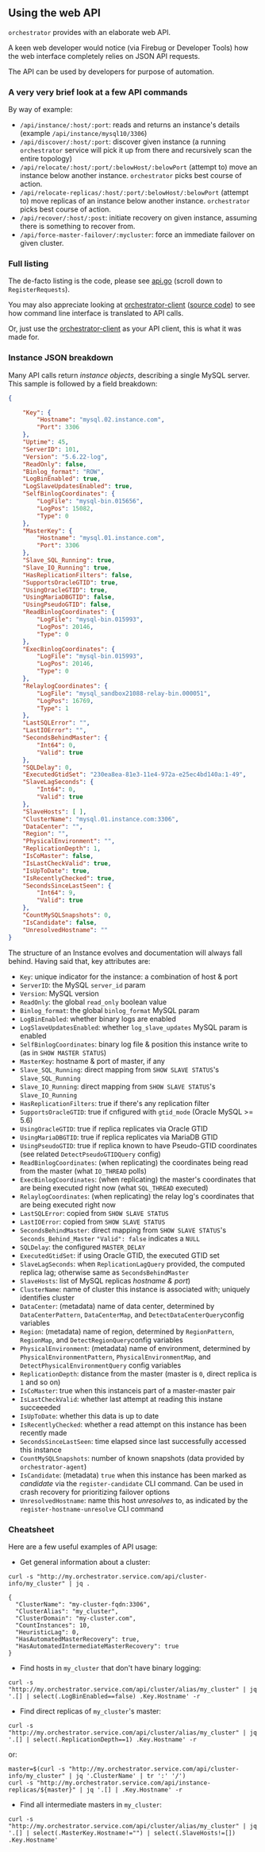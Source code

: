 ## Using the web API

`orchestrator` provides with an elaborate web API.

A keen web developer would notice (via Firebug or Developer Tools) how the web interface
completely relies on JSON API requests.

The API can be used by developers for purpose of automation.

### A very very brief look at a few API commands

By way of example:

* `/api/instance/:host/:port`: reads and returns an instance's details (example `/api/instance/mysql10/3306`)
* `/api/discover/:host/:port`: discover given instance (a running `orchestrator` service will pick it up from there and recursively scan the entire topology)
* `/api/relocate/:host/:port/:belowHost/:belowPort` (attempt to) move an instance below another instance.
`orchestrator` picks best course of action.
* `/api/relocate-replicas/:host/:port/:belowHost/:belowPort` (attempt to) move replicas of an instance below another instance.
`orchestrator` picks best course of action.
* `/api/recover/:host/:post`: initiate recovery on given instance, assuming there is something to recover from.
* `/api/force-master-failover/:mycluster`: force an immediate failover on given cluster.

### Full listing

The de-facto listing is the code, please see [api.go](https://github.com/openark/orchestrator/blob/master/go/http/api.go) (scroll down to `RegisterRequests`).

You may also appreciate looking at [orchestrator-client](orchestrator-client.md) ([source code](https://github.com/openark/orchestrator/blob/master/resources/bin/orchestrator-client)) to see how command line interface is translated to API calls.

Or, just use the [orchestrator-client](orchestrator-client.md) as your API client, this is what it was made for.

### Instance JSON breakdown

Many API calls return _instance objects_, describing a single MySQL server.
This sample is followed by a field breakdown:

```json
{

    "Key": {
        "Hostname": "mysql.02.instance.com",
        "Port": 3306
    },
    "Uptime": 45,
    "ServerID": 101,
    "Version": "5.6.22-log",
    "ReadOnly": false,
    "Binlog_format": "ROW",
    "LogBinEnabled": true,
    "LogSlaveUpdatesEnabled": true,
    "SelfBinlogCoordinates": {
        "LogFile": "mysql-bin.015656",
        "LogPos": 15082,
        "Type": 0
    },
    "MasterKey": {
        "Hostname": "mysql.01.instance.com",
        "Port": 3306
    },
    "Slave_SQL_Running": true,
    "Slave_IO_Running": true,
    "HasReplicationFilters": false,
    "SupportsOracleGTID": true,
    "UsingOracleGTID": true,
    "UsingMariaDBGTID": false,
    "UsingPseudoGTID": false,
    "ReadBinlogCoordinates": {
        "LogFile": "mysql-bin.015993",
        "LogPos": 20146,
        "Type": 0
    },
    "ExecBinlogCoordinates": {
        "LogFile": "mysql-bin.015993",
        "LogPos": 20146,
        "Type": 0
    },
    "RelaylogCoordinates": {
        "LogFile": "mysql_sandbox21088-relay-bin.000051",
        "LogPos": 16769,
        "Type": 1
    },
    "LastSQLError": "",
    "LastIOError": "",
    "SecondsBehindMaster": {
        "Int64": 0,
        "Valid": true
    },
    "SQLDelay": 0,
    "ExecutedGtidSet": "230ea8ea-81e3-11e4-972a-e25ec4bd140a:1-49",
    "SlaveLagSeconds": {
        "Int64": 0,
        "Valid": true
    },
    "SlaveHosts": [ ],
    "ClusterName": "mysql.01.instance.com:3306",
    "DataCenter": "",
    "Region": "",
    "PhysicalEnvironment": "",
    "ReplicationDepth": 1,
    "IsCoMaster": false,
    "IsLastCheckValid": true,
    "IsUpToDate": true,
    "IsRecentlyChecked": true,
    "SecondsSinceLastSeen": {
        "Int64": 9,
        "Valid": true
    },
    "CountMySQLSnapshots": 0,
    "IsCandidate": false,
    "UnresolvedHostname": ""
}
```

The structure of an Instance evolves and documentation will always fall behind. Having said that, key attributes are:

* `Key`: unique indicator for the instance: a combination of host & port
* `ServerID`: the MySQL `server_id` param
* `Version`: MySQL version
* `ReadOnly`: the global `read_only` boolean value
* `Binlog_format`: the global `binlog_format` MySQL param
* `LogBinEnabled`: whether binary logs are enabled
* `LogSlaveUpdatesEnabled`:  whether `log_slave_updates` MySQL param is enabled
* `SelfBinlogCoordinates`: binary log file & position this instance write to (as in `SHOW MASTER STATUS`)
* `MasterKey`: hostname & port of master, if any
* `Slave_SQL_Running`: direct mapping from `SHOW SLAVE STATUS`'s `Slave_SQL_Running`
* `Slave_IO_Running`: direct mapping from `SHOW SLAVE STATUS`'s `Slave_IO_Running`
* `HasReplicationFilters`: true if there's any replication filter
* `SupportsOracleGTID`: true if cnfigured with `gtid_mode` (Oracle MySQL >= 5.6)
* `UsingOracleGTID`: true if replica replicates via Oracle GTID
* `UsingMariaDBGTID`:  true if replica replicates via MariaDB GTID
* `UsingPseudoGTID`: true if replica known to have Pseudo-GTID coordinates (see related `DetectPseudoGTIDQuery` config)
* `ReadBinlogCoordinates`: (when replicating) the coordinates being read from the master (what `IO_THREAD` polls)
* `ExecBinlogCoordinates`: (when replicating) the master's coordinates that are being executed right now (what `SQL_THREAD` executed)
* `RelaylogCoordinates`: (when replicating) the relay log's coordinates that are being executed right now
* `LastSQLError`: copied from `SHOW SLAVE STATUS`
* `LastIOError`: copied from `SHOW SLAVE STATUS`
* `SecondsBehindMaster`: direct mapping from `SHOW SLAVE STATUS`'s `Seconds_Behind_Master`
    `"Valid": false` indicates a `NULL`
* `SQLDelay`: the configured `MASTER_DELAY`
* `ExecutedGtidSet`: if using Oracle GTID, the executed GTID set
* `SlaveLagSeconds`: when `ReplicationLagQuery` provided, the computed replica lag; otherwise same as `SecondsBehindMaster`
* `SlaveHosts`: list of MySQL replicas _hostname & port_)
* `ClusterName`: name of cluster this instance is associated with; uniquely identifies cluster
* `DataCenter`: (metadata) name of data center, determined by `DataCenterPattern`, `DataCenterMap`, and `DetectDataCenterQuery`config variables
* `Region`: (metadata) name of region, determined by `RegionPattern`, `RegionMap`, and `DetectRegionQuery`config variables
* `PhysicalEnvironment`: (metadata) name of environment, determined by `PhysicalEnvironmentPattern`, `PhysicalEnvironmentMap`, and `DetectPhysicalEnvironmentQuery` config variables
* `ReplicationDepth`: distance from the master (master is `0`, direct replica is `1` and so on)
* `IsCoMaster`: true when this instanceis part of a master-master pair
* `IsLastCheckValid`: whether last attempt at reading this instane succeeeded
* `IsUpToDate`: whether this data is up to date
* `IsRecentlyChecked`: whether a read attempt on this instance has been recently made
* `SecondsSinceLastSeen`: time elapsed since last successfully accessed this instance
* `CountMySQLSnapshots`: number of known snapshots (data provided by `orchestrator-agent`)
* `IsCandidate`: (metadata) `true` when this instance has been marked as _candidate_ via the `register-candidate` CLI command. Can be used in crash recovery for prioritizing failover options
* `UnresolvedHostname`: name this host _unresolves_ to, as indicated by the `register-hostname-unresolve` CLI command

### Cheatsheet

Here are a few useful examples of API usage:

- Get general information about a cluster:
```
curl -s "http://my.orchestrator.service.com/api/cluster-info/my_cluster" | jq .

{
  "ClusterName": "my-cluster-fqdn:3306",
  "ClusterAlias": "my_cluster",
  "ClusterDomain": "my-cluster.com",
  "CountInstances": 10,
  "HeuristicLag": 0,
  "HasAutomatedMasterRecovery": true,
  "HasAutomatedIntermediateMasterRecovery": true
}
```

- Find hosts in `my_cluster` that don't have binary logging:
```
curl -s "http://my.orchestrator.service.com/api/cluster/alias/my_cluster" | jq '.[] | select(.LogBinEnabled==false) .Key.Hostname' -r

```

- Find direct replicas of `my_cluster`'s master:
```
curl -s "http://my.orchestrator.service.com/api/cluster/alias/my_cluster" | jq '.[] | select(.ReplicationDepth==1) .Key.Hostname' -r
```

or:

```
master=$(curl -s "http://my.orchestrator.service.com/api/cluster-info/my_cluster" | jq '.ClusterName' | tr ':' '/')
curl -s "http://my.orchestrator.service.com/api/instance-replicas/${master}" | jq '.[] | .Key.Hostname' -r
```

- Find all intermediate masters in `my_cluster`:

```
curl -s "http://my.orchestrator.service.com/api/cluster/alias/my_cluster" | jq '.[] | select(.MasterKey.Hostname!="") | select(.SlaveHosts!=[]) .Key.Hostname'
```
